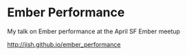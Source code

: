 Ember Performance
=================

My talk on Ember performance at the April SF Ember meetup

http://jish.github.io/ember_performance
